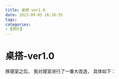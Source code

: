 ```yaml
---
title: 桌搭-ver1.0
date: 2023-09-05 16:18:55
tags:
categories:
- [照片]
---
```


# 桌搭-ver1.0
换寝室之后， 
我对寝室进行了一番大改造，
具体如下：